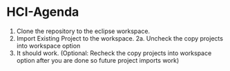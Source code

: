 # HCI-Agenda

1. Clone the repository to the eclipse workspace.
2. Import Existing Project to the workspace.
	2a. Uncheck the copy projects into workspace option
3. It should work.
(Optional: Recheck the copy projects into workspace option after you are done so future project imports work)